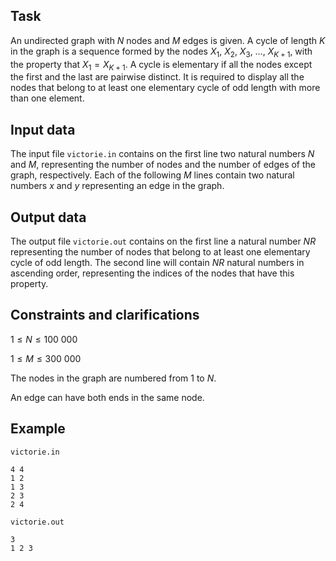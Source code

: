 ## Task

An undirected graph with $N$ nodes and $M$ edges is given. A cycle of length $K$ in the graph is a sequence formed by the nodes $X_1$, $X_2$, $X_3$, $\dots$, $X_{K+1}$, with the property that $X_1 = X_{K+1}$. A cycle is elementary if all the nodes except the first and the last are pairwise distinct. It is required to display all the nodes that belong to at least one elementary cycle of odd length with more than one element.

## Input data

The input file `victorie.in` contains on the first line two natural numbers $N$ and $M$, representing the number of nodes and the number of edges of the graph, respectively. Each of the following $M$ lines contain two natural numbers $x$ and $y$ representing an edge in the graph.

## Output data

The output file `victorie.out` contains on the first line a natural number $NR$ representing the number of nodes that belong to at least one elementary cycle of odd length. The second line will contain $NR$ natural numbers in ascending order, representing the indices of the nodes that have this property.

## Constraints and clarifications

$1 \leq N \leq 100\ 000$

$1 \leq M \leq 300\ 000$

The nodes in the graph are numbered from 1 to $N$.

An edge can have both ends in the same node.

## Example

`victorie.in`

```
4 4
1 2
1 3
2 3
2 4
```

`victorie.out`

```
3
1 2 3
```